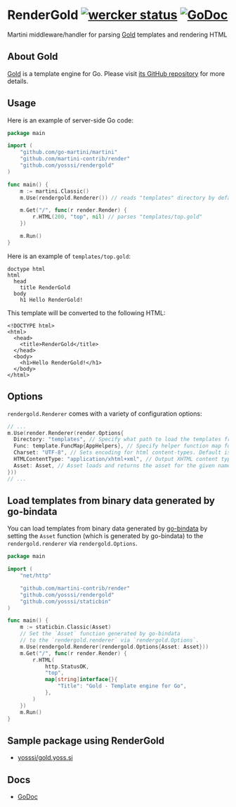 # RenderGold [![wercker status](https://app.wercker.com/status/3cb287c2c7570a2cf024eab2da6d7a14/s/ "wercker status")](https://app.wercker.com/project/bykey/3cb287c2c7570a2cf024eab2da6d7a14) [![GoDoc](https://godoc.org/github.com/yosssi/rendergold?status.png)](https://godoc.org/github.com/yosssi/rendergold)

Martini middleware/handler for parsing [Gold](http://gold.yoss.si/) templates and rendering HTML

## About Gold

[Gold](http://gold.yoss.si/) is a template engine for Go. Please visit [its GitHub repository](https://github.com/yosssi/gold) for more details.

## Usage

Here is an example of server-side Go code:

```go
package main

import (
	"github.com/go-martini/martini"
	"github.com/martini-contrib/render"
	"github.com/yosssi/rendergold"
)

func main() {
	m := martini.Classic()
	m.Use(rendergold.Renderer()) // reads "templates" directory by default

	m.Get("/", func(r render.Render) {
		r.HTML(200, "top", nil) // parses "templates/top.gold"
	})

	m.Run()
}
```

Here is an example of `templates/top.gold`:

```gold
doctype html
html
  head
    title RenderGold
  body
    h1 Hello RenderGold!
```

This template will be converted to the following HTML:

```hmtl
<!DOCTYPE html>
<html>
  <head>
    <title>RenderGold</title>
  </head>
  <body>
    <h1>Hello RenderGold!</h1>
  </body>
</html>
```

## Options

`rendergold.Renderer` comes with a variety of configuration options:

``` go
// ...
m.Use(render.Renderer(render.Options{
  Directory: "templates", // Specify what path to load the templates from. Default is "templates".
  Func: template.FuncMap{AppHelpers}, // Specify helper function map for templates to access.
  Charset: "UTF-8", // Sets encoding for html content-types. Default is "UTF-8".
  HTMLContentType: "application/xhtml+xml", // Output XHTML content type instead of default "text/html".
  Asset: Asset, // Asset loads and returns the asset for the given name.
}))
// ...
```

## Load templates from binary data generated by go-bindata

You can load templates from binary data generated by [go-bindata](https://github.com/jteeuwen/go-bindata) by setting the `Asset` function (which is generated by go-bindata) to the `rendergold.renderer` via `rendergold.Options`.

```go
package main

import (
	"net/http"

	"github.com/martini-contrib/render"
	"github.com/yosssi/rendergold"
	"github.com/yosssi/staticbin"
)

func main() {
	m := staticbin.Classic(Asset)
	// Set the `Asset` function generated by go-bindata
	// to the `rendergold.renderer` via `rendergold.Options`.
	m.Use(rendergold.Renderer(rendergold.Options{Asset: Asset}))
	m.Get("/", func(r render.Render) {
		r.HTML(
			http.StatusOK,
			"top",
			map[string]interface{}{
				"Title": "Gold - Template engine for Go",
			},
		)
	})
	m.Run()
}
```

## Sample package using RenderGold

* [yosssi/gold.yoss.si](https://github.com/yosssi/gold.yoss.si)

## Docs

* [GoDoc](https://godoc.org/github.com/yosssi/rendergold)
